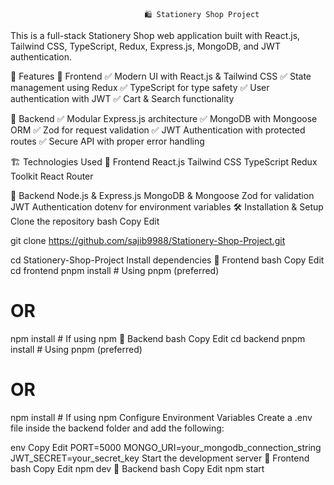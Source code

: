                                   🛍️ Stationery Shop Project
This is a full-stack Stationery Shop web application built with React.js, Tailwind CSS, TypeScript, Redux, Express.js, MongoDB, and JWT authentication.

🚀 Features
🔹 Frontend
✅ Modern UI with React.js & Tailwind CSS
✅ State management using Redux
✅ TypeScript for type safety
✅ User authentication with JWT
✅ Cart & Search functionality

🔹 Backend
✅ Modular Express.js architecture
✅ MongoDB with Mongoose ORM
✅ Zod for request validation
✅ JWT Authentication with protected routes
✅ Secure API with proper error handling

🏗️ Technologies Used
📌 Frontend
React.js
Tailwind CSS
TypeScript
Redux Toolkit
React Router

📌 Backend
Node.js & Express.js
MongoDB & Mongoose
Zod for validation
JWT Authentication
dotenv for environment variables
🛠️ Installation & Setup
Clone the repository
bash
Copy
Edit

git clone https://github.com/sajib9988/Stationery-Shop-Project.git

cd Stationery-Shop-Project
Install dependencies
🔹 Frontend
bash
Copy
Edit
cd frontend
pnpm install  # Using pnpm (preferred)
# OR
npm install   # If using npm
🔹 Backend
bash
Copy
Edit
cd backend
pnpm install  # Using pnpm (preferred)
# OR
npm install   # If using npm
Configure Environment Variables
Create a .env file inside the backend folder and add the following:

env
Copy
Edit
PORT=5000
MONGO_URI=your_mongodb_connection_string
JWT_SECRET=your_secret_key
Start the development server
🔹 Frontend
bash
Copy
Edit
npm dev
🔹 Backend
bash
Copy
Edit
npm start